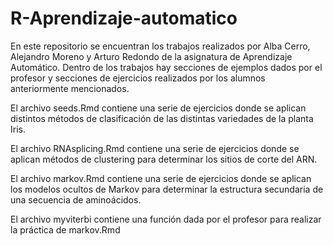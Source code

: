 # R-Aprendizaje-automatico

En este repositorio se encuentran los trabajos realizados por Alba Cerro, Alejandro Moreno y Arturo Redondo 
de la asignatura de Aprendizaje Automático. Dentro de los trabajos hay secciones de ejemplos dados por el profesor y secciones de ejercicios realizados por los alumnos anteriormente mencionados.

El archivo seeds.Rmd contiene una serie de ejercicios donde se aplican distintos métodos de clasificación de las distintas variedades de la planta Iris.

El archivo RNAsplicing.Rmd contiene una serie de ejercicios donde se aplican métodos de clustering para determinar los sitios de corte del ARN.

El archivo markov.Rmd contiene una serie de ejercicios donde se aplican los modelos ocultos de Markov para determinar la estructura secundaria de una secuencia de aminoácidos.

El archivo myviterbi contiene una función dada por el profesor para realizar la práctica de markov.Rmd



